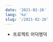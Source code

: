 ```yaml
---
date: '2021-02-26'
lang: 'ko'
slug: '/2021-02-26'
---
```


- 프로젝트 어덕행덕

<head>
  <html lang="ko-KR"/>
</head>
